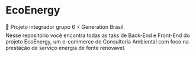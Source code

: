 # EcoEnergy 
🌱 Projeto integrador grupo 6 ⚡ Generation Brasil.
<br> Nesse repositório você encontra todas as taks de Back-End e Front-End do projeto EcoEnergy, um e-commerce de Consultoria Ambiental com foco na prestação de serviço energia de fonte renovavel.

